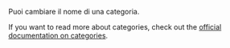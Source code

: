 Puoi cambiare il nome di una categoria.

If you want to read more about categories, check out the [official documentation on categories](https://docs.firefly-iii.org/concepts/categories).